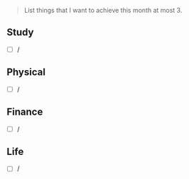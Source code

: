 > List things that I want to achieve this month at most 3.

## Study
- [ ] /
## Physical
- [ ] /
## Finance
- [ ] /
## Life
- [ ] /